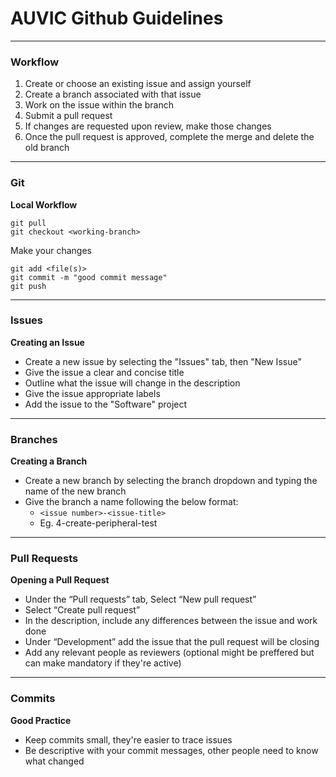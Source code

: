 # AUVIC Github Guidelines
---

### Workflow
1. Create or choose an existing issue and assign yourself
2. Create a branch associated with that issue
3. Work on the issue within the branch
4. Submit a pull request
5. If changes are requested upon review, make those changes
6. Once the pull request is approved, complete the merge and delete the old branch

---

### Git
**Local Workflow**
```
git pull
git checkout <working-branch>
```
Make your changes
```
git add <file(s)>
git commit -m "good commit message"
git push
```

---

### Issues
**Creating an Issue**
- Create a new issue by selecting the "Issues" tab, then "New Issue"
- Give the issue a clear and concise title
- Outline what the issue will change in the description
- Give the issue appropriate labels
- Add the issue to the "Software" project

---

### Branches
**Creating a Branch**
- Create a new branch by selecting the branch dropdown and typing the name of the new branch
- Give the branch a name following the below format:
    - `<issue number>-<issue-title>`
    - Eg. 4-create-peripheral-test

---

### Pull Requests
**Opening a Pull Request**
- Under the “Pull requests” tab, Select “New pull request”
- Select “Create pull request”
- In the description, include any differences between the issue and work done
- Under “Development” add the issue that the pull request will be closing
- Add any relevant people as reviewers (optional might be preffered but can make mandatory if they're active)

---

### Commits
**Good Practice**
- Keep commits small, they're easier to trace issues
- Be descriptive with your commit messages, other people need to know what changed

